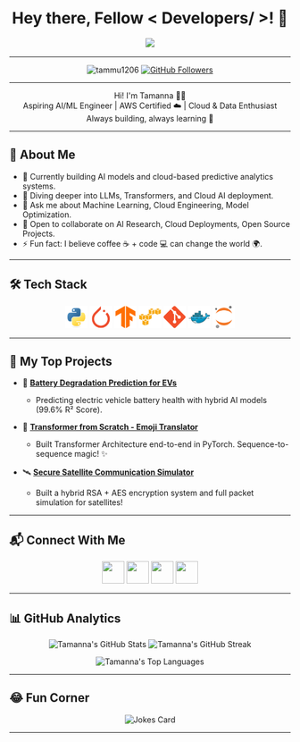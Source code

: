 <h1 align="center">Hey there, Fellow < Developers/ >! 👋</h1>

<p align="center">
  <img src="https://media.giphy.com/media/hvRJCLFzcasrR4ia7z/giphy.gif" width="30px">
</p>

---

<p align="center">
  <img src="https://komarev.com/ghpvc/?username=tammu1206&label=Profile%20views&color=0e75b6&style=flat" alt="tammu1206" />
  <a href="https://github.com/tammu1206">
    <img src="https://img.shields.io/github/followers/tammu1206?label=Follow&style=social" alt="GitHub Followers" />
  </a>
</p>

---

<div align="center" size="20px">Hi! I'm Tamanna 👩‍💻
<br>Aspiring AI/ML Engineer | AWS Certified ☁️ | Cloud & Data Enthusiast
<br>Always building, always learning 🚀
</div>

---

## 🧠 About Me

- 🔭 Currently building AI models and cloud-based predictive analytics systems.
- 🌱 Diving deeper into LLMs, Transformers, and Cloud AI deployment.
- 💬 Ask me about Machine Learning, Cloud Engineering, Model Optimization.
- 👯 Open to collaborate on AI Research, Cloud Deployments, Open Source Projects.
- ⚡ Fun fact: I believe coffee ☕ + code 💻 can change the world 🌍.

---

## 🛠️ Tech Stack
<p align="center">
  <img src="https://raw.githubusercontent.com/devicons/devicon/master/icons/python/python-original.svg" alt="python" width="40" height="40"/>
  <img src="https://raw.githubusercontent.com/devicons/devicon/master/icons/pytorch/pytorch-original.svg" alt="pytorch" width="40" height="40"/>
  <img src="https://raw.githubusercontent.com/devicons/devicon/master/icons/tensorflow/tensorflow-original.svg" alt="tensorflow" width="40" height="40"/>
  <img src="https://raw.githubusercontent.com/devicons/devicon/master/icons/amazonwebservices/amazonwebservices-original.svg" alt="aws" width="40" height="40"/>
  <img src="https://raw.githubusercontent.com/devicons/devicon/master/icons/git/git-original.svg" alt="git" width="40" height="40"/>
  <img src="https://raw.githubusercontent.com/devicons/devicon/master/icons/docker/docker-original.svg" alt="docker" width="40" height="40"/>
  <img src="https://raw.githubusercontent.com/devicons/devicon/master/icons/jupyter/jupyter-original.svg" alt="jupyter" width="40" height="40"/>
</p>

---

## 🚀 My Top Projects

- 🔋 [**Battery Degradation Prediction for EVs**](https://github.com/tammu1206/battery-degradation-estimation)  
  - Predicting electric vehicle battery health with hybrid AI models (99.6% R² Score).

- 🧠 [**Transformer from Scratch - Emoji Translator**](https://github.com/tammu1206/Transformer-From-Scratch-Emoji-Translator)  
  - Built Transformer Architecture end-to-end in PyTorch. Sequence-to-sequence magic! ✨

- 🛰️ [**Secure Satellite Communication Simulator**](https://github.com/tammu1206/Data-Security-using-Cryptographic-Encryption-for-Satellite-Networks/tree/main)  
  - Built a hybrid RSA + AES encryption system and full packet simulation for satellites!

---

## 📬 Connect With Me
<p align="center">
  <a href="http://www.linkedin.com/in/tamannna250204"><img src="https://raw.githubusercontent.com/rahulbanerjee26/githubAboutMeGenerator/main/icons/linked-in-alt.svg" width="40" height="40"></a>
  <a href="mailto:tamanna250204@gmail.com"><img src="https://raw.githubusercontent.com/rahulbanerjee26/githubAboutMeGenerator/main/icons/gmail.svg" width="40" height="40"></a>
  <a href="https://github.com/tammu1206"><img src="https://raw.githubusercontent.com/rahulbanerjee26/githubAboutMeGenerator/main/icons/github.svg" width="40" height="40"></a>
  <a href="https://www.credly.com/users/tamanna-na"><img src="https://img.icons8.com/color/48/000000/credly.png" width="40" height="40"></a>
</p>

---

## 📊 GitHub Analytics
<p align="center">
  <img src="https://github-readme-stats.vercel.app/api?username=tammu1206&show_icons=true&theme=tokyonight" alt="Tamanna's GitHub Stats">
  <img src="https://github-readme-streak-stats.herokuapp.com/?user=tammu1206&theme=tokyonight" alt="Tamanna's GitHub Streak">
</p>

<p align="center">
  <img src="https://github-readme-stats.vercel.app/api/top-langs/?username=tammu1206&theme=tokyonight&layout=compact" alt="Tamanna's Top Languages" />
</p>

---

## 😂 Fun Corner
<p align="center">
  <img src="https://readme-jokes.vercel.app/api?theme=tokyonight" alt="Jokes Card" />
</p>

---

